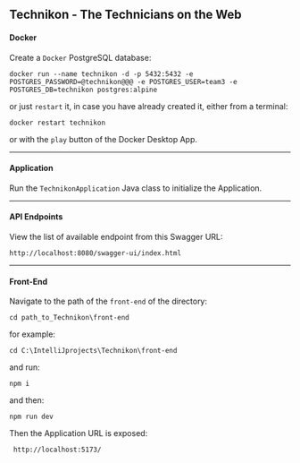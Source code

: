 ## Technikon - The Technicians on the Web
 
 
#### Docker
 
Create a ```Docker``` PostgreSQL database:
 
    docker run --name technikon -d -p 5432:5432 -e POSTGRES_PASSWORD=@technikon@@@ -e POSTGRES_USER=team3 -e POSTGRES_DB=technikon postgres:alpine
 
or just ```restart``` it, in case you have already created it, either from a terminal:
 
    docker restart technikon
 
or with the ```play``` button of the Docker Desktop App.
 
---
 
#### Application
 
Run the ```TechnikonApplication``` Java class to initialize the Application.
 
---
 
#### API Endpoints
 
View the list of available endpoint from this Swagger URL:
 
    http://localhost:8080/swagger-ui/index.html
 
---
 
#### Front-End
 
Navigate to the path of the ```front-end``` of the directory:
 
    cd path_to_Technikon\front-end
 
for example:
 
    cd C:\IntelliJprojects\Technikon\front-end
 
and run:
 
    npm i
 
and then:
 
    npm run dev
 
Then the Application URL is exposed:
 
     http://localhost:5173/
